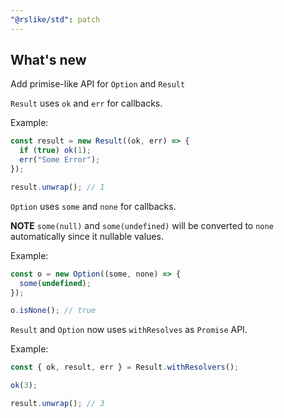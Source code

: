 ```yaml
---
"@rslike/std": patch
---
```


## What's new

Add primise-like API for `Option` and `Result`

`Result` uses `ok` and `err` for callbacks.

Example:

```ts
const result = new Result((ok, err) => {
  if (true) ok(1);
  err("Some Error");
});

result.unwrap(); // 1
```

`Option` uses `some` and `none` for callbacks.

**NOTE** `some(null)` and `some(undefined)` will be converted to `none` automatically since it nullable values.

Example:

```ts
const o = new Option((some, none) => {
  some(undefined);
});

o.isNone(); // true
```

`Result` and `Option` now uses `withResolves` as `Promise` API.

Example:

```ts
const { ok, result, err } = Result.withResolvers();

ok(3);

result.unwrap(); // 3
```
